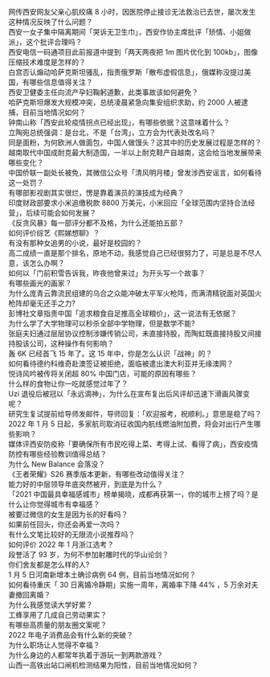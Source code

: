网传西安网友父亲心肌绞痛 8 小时，因医院停止接诊无法救治已去世，屡次发生这种情况反映了什么问题？  
西安一女子集中隔离期间「哭诉无卫生巾」，西安作协主席批评「矫情、小姐做派」，这个批评合理吗？  
西安电信一码通项目此前报道中提到「两天两夜把 1m 图片优化到 100kb」，图像压缩技术难度是怎样的？  
白宫否认煽动哈萨克斯坦骚乱，指责俄罗斯「散布虚假信息」，俄媒称没提过美国，有哪些信息值得关注？  
西安卫健委主任向流产孕妇鞠躬道歉，此类事故该如何避免？  
哈萨克斯坦爆发大规模冲突，总统凌晨紧急向集安组织求助，约 2000 人被逮捕，目前当地情况如何？  
钟南山称「西安此轮疫情拐点已经出现」，有哪些依据？这意味着什么？  
立陶宛总统强调：是台北，不是「台湾」，立方会为代表处改名吗？  
同是面粉，为何欧洲人做面包，中国人做馒头？这其中的历史发展过程是怎样的？  
越南取代中国成耐克最大制造国，一半以上耐克鞋产自越南，这会给当地发展带来哪些变化？  
中国侨联一副处长被免，其微信公众号「清风明月楼」曾发涉西安谣言，如何看待这一处罚？  
有哪部影视剧其实很烂，愣是靠着演员的演技成为经典？  
印度财政部要求小米追缴税款 8800 万美元，小米回应「全球范围内坚持合法经营」，后续可能会如何发展？  
《反贪风暴》每一部评分都不及格，为什么还能拍五部？  
如何评价综艺《熙娣想聊》？  
有没有那种女追男的小说，最好是校园的？  
高二成绩一直是那个排名，原地不动，我感觉自己已经很努力了，可是总是不尽人意，该怎么办啊？  
如何以「门前积雪告诉我，昨夜他曾来过」为开头写一个故事？  
有哪些画光的画家？  
为什么庞青云靠流民组建的乌合之众能冲破太平军火枪阵，而满清精锐面对英国火枪阵却毫无还手之力?  
彭博社文章指责中国「追求粮食自足推高全球粮价」，这一说法有无依据？  
为什么学了大学物理可以秒杀全部中学物理，但是数学不能?  
张庭夫妇通过层层协议控制涉嫌传销公司，未直接持股，而陶虹既直接持股又间接持股该公司，这种操作有何影响？  
轰 6K 已经首飞 15 年了。这 15 年中，你是怎么认识「战神」的？  
如何看待德约科维奇赴澳签证被拒绝，面临被遣出澳大利亚并无缘澳网？  
悦诗风吟被传将关闭超 80% 中国门店，可能的原因有哪些？  
什么样的食物让你一吃就感觉过年了？  
Uzi 退役后被冠以「永远滴神」，为什么在宣布复出后风评却迅速下滑画风骤变呢？  
研究生复试提前给导师发邮件，导师回复：「欢迎报考，祝顺利。」意思是稳了吗？  
2022 年 1 月 5 日起，多家航司取消征收国内航线燃油附加费，将会对出行产生哪些影响？  
媒体评西安防疫称「要确保所有市民吃得上菜、考得上试、看得了病」，西安疫情防控有哪些经验教训值得总结？  
为什么 New Balance 会落没？  
《王者荣耀》S26 赛季版本更新，有哪些改动值得关注？  
能力好的中层领导年底突然被开，到底是为什么？  
「2021 中国最具幸福感城市」榜单揭晓，成都再获第一，你的城市上榜了吗？是什么让你觉得城市有幸福感？  
被要过微信的女生是因为长的好看吗？  
如果前任回头，你还会再爱一次吗？  
有什么文笔比较好的无限流小说推荐吗？  
如何评价 2022 年 1 月浙江选考？  
段誉活了 93 岁，为何不参加射雕时代的华山论剑？  
你们舍友都是怎么样的人?  
1 月 5 日河南新增本土确诊病例 64 例，目前当地情况如何？  
如何看待重庆「 30 日离婚冷静期」实施一周年，离婚率下降 44% ，5 万余对夫妻撤回离婚？  
为什么我感觉读大学好累？  
工蜂享用了几成自己劳动果实？  
有哪些高质量的朋友圈文案呢？  
2022 年电子消费品会有什么新的突破？  
为什么职场让人觉得不幸福？  
为什么身边的人都常年执着于游玩一到两款游戏？  
山西一高铁出站口闸机检测结果为阳性，目前当地情况如何？  
